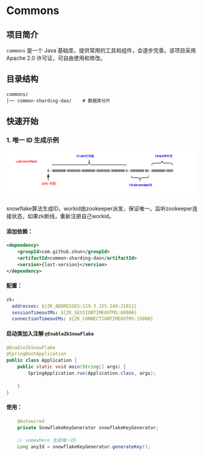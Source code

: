 # Commons

## 项目简介
`commons` 是一个 Java 基础库，提供常用的工具和组件，会逐步完善。该项目采用 Apache 2.0 许可证，可自由使用和修改。

## 目录结构
```dtd
commons/
│── common-sharding-dao/    # 数据库分片
```

## 快速开始 
### 1. 唯一 ID 生成示例
![img.png](img.png)

snowflake算法生成ID，workid由zookeeper派发，保证唯一。监听zookeeper连接状态，如果zk断线，重新注册自己workid。
#### 添加依赖：
```xml
<dependency>
    <groupId>com.github.shun</groupId>
    <artifactId>common-sharding-dao</artifactId>
    <version>{last-version}</version>
</dependency>
```
#### 配置：
```yaml
zk:
  addresses: ${ZK_ADDRESSES:119.3.155.248:21811}
  sessionTimeoutMs: ${ZK_SESSIONTIMEOUTMS:60000}
  connectionTimeoutMs: ${ZK_CONNECTIONTIMEOUTMS:15000}
```
#### 启动类加入注解 `@EnableZkSnowFlake`
```java
@EnableZkSnowFlake
@SpringBootApplication
public class Application {
    public static void main(String[] args) {
        SpringApplication.run(Application.class, args);
        
    }
}
```
#### 使用：
```java
    @Autowired
    private SnowflakeKeyGenerator snowflakeKeyGenerator;

    // somewhere 生成唯一ID
    Long anyId = snowflakeKeyGenerator.generateKey();
```


